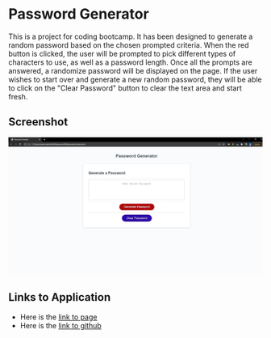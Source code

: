 # Password Generator

This is a project for coding bootcamp. It has been designed to generate a random password based on the chosen prompted criteria. When the red button is clicked, the user will be prompted to pick different types of characters to use, as well as a password length. Once all the prompts are answered, a randomize password will be displayed on the page. If the user wishes to start over and generate a new random password, they will be able to click on the "Clear Password" button to clear the text area and start fresh.

## Screenshot

![screenshot of password generator page](./images/screenshot.JPG)

## Links to Application

- Here is the [link to page](https://coconnor10.github.io/Password-Generator/)
- Here is the [link to github](https://github.com/coconnor10/Password-Generator)
